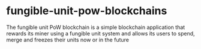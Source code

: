 # fungible-unit-pow-blockchains
The fungible unit PoW blockchain is a simple blockchain application that rewards its miner using a fungible unit system and allows its users to spend, merge and freezes their units now or in the future
